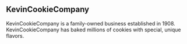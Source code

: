 ## KevinCookieCompany
KevinCookieCompany is a family-owned business established in 1908. KevinCookieCompany has baked millions of cookies with special, unique flavors.
